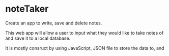 # noteTaker
Create an app to write, save and delete notes.

This web app will allow a user to input what they would like to take notes of and save it to a local database.

It is mostly consruct by using JavaScript, JSON file to store the data to, and 